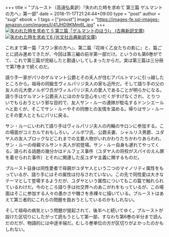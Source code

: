 +++
title = "プルースト（高遠弘美訳）『失われた時を求めて 第三篇 ゲルマントの方へ』第一部"
date = 2018-11-17T21:24:44+09:00
type = "post"
author = "sugi"
ebook = 1
tags = ["proust"]
image = "https://images-fe.ssl-images-amazon.com/images/I/41JHD9KMm6L.jpg"
+++
<a href="http://www.amazon.co.jp/exec/obidos/ASIN/4334753450/chezsugi-22/ref=nosim/" name="amazletlink" target="_blank"><img src="https://images-fe.ssl-images-amazon.com/images/I/41JHD9KMm6L.jpg" alt="失われた時を求めて 5 第三篇「ゲルマントのほうI」 (古典新訳文庫)" class="alignleft"  /></a>
<a href="http://www.amazon.co.jp/exec/obidos/ASIN/4334753817/chezsugi-22/ref=nosim/" name="amazletlink" target="_blank"><img src="https://images-fe.ssl-images-amazon.com/images/I/41Mmae1KBOL.jpg" alt="失われた時を求めて6 (光文社古典新訳文庫)" class="alignleft"  /></a>

これまで第一篇『スワン家の方へ』、第二篇『花咲く乙女たちの影に』と、篇ごとに読み進めてきたが、今回は第三編の前半第一部だけ。というのも第6巻がでて、これで第三篇が完結したと勘違いしてしまったからだ。実は第三篇は三分冊で第7巻まで続くのだ。

語り手一家がパリのゲルマント公爵とその夫人が住むアパルトマンに引っ越したところから。祖母の同級生ヴィルパリジ夫人の家も近所だ。そして語り手の父の友人の元大使ノルボワ氏がヴィルパリジ夫人の愛人であることが明らかになる。語り手はゲルマント公爵夫人にほのかな恋心をいだくがすげなくされ、とりついでもらおうという邪な目的で、友人サン・ルーの連隊が駐屯するドンシエールへと赴くが、そこでサン・ルーやその同僚との友情を温める。帰りはサン・ルーとその愛人とともにパリに戻る。

サン・ルーにいわれて語り手はヴィルパリジ夫人の内輪のサロンに参加する。この場面がコミカルでおもしろい。ノルボワ氏、公爵夫妻、シャルリス男爵、ユダヤ人の友人ブロックなどこれまでの主要人物がいれかわりたちかわりあらわれ、サン・ルーの母親マルサント夫人が初登場。サン・ルー自身も遅れてやってくる。語られる話題の幾分かはドルフェス事件（ユダヤ人の将校がスパイのえん罪を着せられた事件）とそれに関連した反ユダヤ主義に関するものだ。

プルースト自身は同性愛者で母親がユダヤ人という二つのマイノリティ属性をもっているが、語り手にはその属性は付与されていない。この先で同性愛は大きなテーマとして登場するようだが、ユダヤという属性についてもこの篇で触れられているわけだ。今のところ語り手は社交界へのあこがれをもっているが、この場面はそこに参加する人々の愚かさや醜さを赤裸々に描いている。プルーストはあえて第三者的にこれらの問題を扱おうとしているのかもしれない。

そして祖母の病気という問題が提起されて、後半へと続いてゆく。プルーストが設けた区切りにしたがって読もうとして第一部、すなわち第6巻の半分まで読んだのだが、物語的には中途半端だ。むしろ巻単位の方が区切りがよかったのかもしれない。
